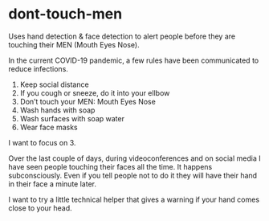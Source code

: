 # dont-touch-men

Uses hand detection &amp; face detection to alert people before they are touching their MEN (Mouth Eyes Nose).

In the current COVID-19 pandemic, a few rules have been communicated to reduce infections. 

1. Keep social distance
2. If you cough or sneeze, do it into your ellbow
3. Don’t touch your MEN: Mouth Eyes Nose
4. Wash hands with soap 
5. Wash surfaces with soap water 
6. Wear face masks 

I want to focus on 3. 

Over the last couple of days, during videoconferences and on social media I have seen people touching their faces all the time. It happens subconsciously. Even if you tell people not to do it they will have their hand in their face a minute later.

I want to try a little technical helper that gives a warning if your hand comes close to your head.